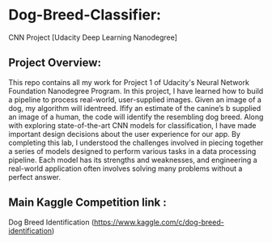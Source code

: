 # Dog-Breed-Classifier:
CNN Project [Udacity Deep Learning Nanodegree]

## Project Overview:

This repo contains all my work for Project 1 of Udacity's Neural Network Foundation Nanodegree Program. In this project, I have learned how to build a pipeline to process real-world, user-supplied images. Given an image of a dog, my algorithm will identreed. Ifify an estimate of the canine’s b supplied an image of a human, the code will identify the resembling dog breed.
                       Along with exploring state-of-the-art CNN models for classification, I have made important design decisions about the user experience for our app. By completing this lab, I understood the challenges involved in piecing together a series of models designed to perform various tasks in a data processing pipeline. Each model has its strengths and weaknesses, and engineering a real-world application often involves solving many problems without a perfect answer.
   
## Main Kaggle Competition link :
Dog Breed Identification (https://www.kaggle.com/c/dog-breed-identification)
